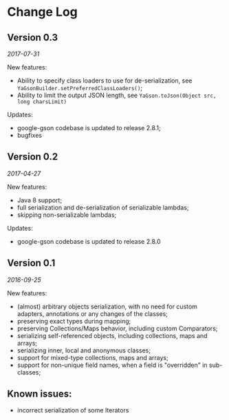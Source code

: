 Change Log
==========

## Version 0.3

_2017-07-31_

New features:
* Ability to specify class loaders to use for de-serialization, see `YaGsonBuilder.setPreferredClassLoaders()`;
* Ability to limit the output JSON length, see `YaGson.toJson(Object src, long charsLimit)`

Updates:

* google-gson codebase is updated to release 2.8.1;
* bugfixes


## Version 0.2

_2017-04-27_

New features:
* Java 8 support;
* full serialization and de-serialization of serializable lambdas;
* skipping non-serializable lambdas;

Updates:

* google-gson codebase is updated to release 2.8.0



## Version 0.1

_2016-09-25_

New features:
* (almost) arbitrary objects serialization, with no need for custom adapters, annotations or any changes of the classes;
* preserving exact types during mapping;
* preserving Collections/Maps behavior, including custom Comparators;
* serializing self-referenced objects, including collections, maps and arrays;
* serializing inner, local and anonymous classes;
* support for mixed-type collections, maps and arrays;
* support for non-unique field names, when a field is "overridden" in sub-classes;

## Known issues:
* incorrect serialization of some Iterators
